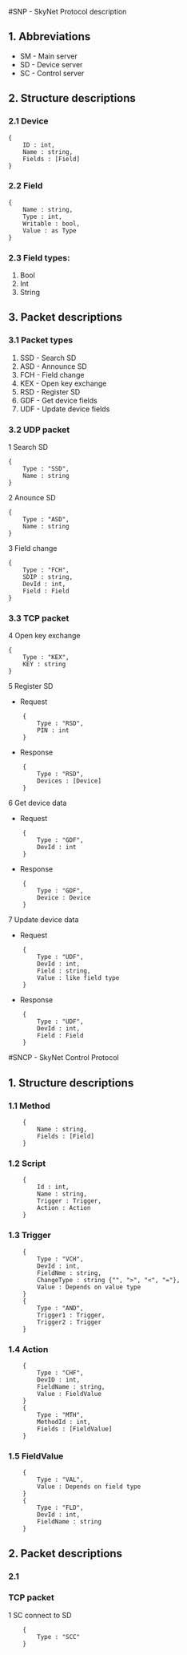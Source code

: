 #SNP  - SkyNet Protocol description

## 1. Abbreviations
* SM - Main server
* SD - Device server
* SC - Control server

## 2. Structure descriptions
### 2.1 Device  
```
{  
	ID : int,  
	Name : string,  
	Fields : [Field]  
}
```

### 2.2 Field
```
{
	Name : string,
	Type : int,
	Writable : bool,
	Value : as Type
}
```
### 2.3 Field types:

1. Bool
2. Int
3. String

## 3. Packet descriptions
### 3.1 Packet types
1. SSD - Search SD
2. ASD - Announce SD
3. FCH - Field change
4. KEX - Open key exchange
5. RSD - Register SD
6. GDF - Get device fields
7. UDF - Update device fields

### 3.2 UDP packet

1 Search SD
```
{
	Type : "SSD",
	Name : string
}
```
2 Anounce SD  
```
{
	Type : "ASD",
	Name : string
}
```
3 Field change  
```
{
	Type : "FCH",
	SDIP : string,
	DevId : int,
	Field : Field
}
```

### 3.3 TCP packet

4 Open key exchange
```
{
	Type : "KEX",
	KEY : string
}
```

5 Register SD
  * Request
```
	{
		Type : "RSD", 
		PIN : int
	}
```
  * Response
```
	{
		Type : "RSD",
		Devices : [Device]
	}
```

6 Get device data
  * Request
```
	{
		Type : "GDF",
		DevId : int
	}
```
  * Response
```
	{
		Type : "GDF",
		Device : Device
	}
```
  
7 Update device data
  * Request
```
	{
		Type : "UDF",
		DevId : int,
		Field : string,
		Value : like field type
	}
```
  * Response
```
	{
		Type : "UDF",
		DevId : int,
		Field : Field
	}
```
	
#SNCP - SkyNet Control Protocol
## 1. Structure descriptions
### 1.1 Method
```
	{
		Name : string,
		Fields : [Field]
	}
```
 
### 1.2 Script
```
	{
		Id : int,
		Name : string,
		Trigger : Trigger,
		Action : Action
	}
```

### 1.3 Trigger
```
	{
		Type : "VCH",
		DevId : int,
		FieldNme : string,
		ChangeType : string {"", ">", "<", "="},
		Value : Depends on value type
	}
	{
		Type : "AND",
		Trigger1 : Trigger,
		Trigger2 : Trigger
	}
```
 
### 1.4 Action
```
	{
		Type : "CHF",
		DevID : int,
		FieldName : string,
		Value : FieldValue
	}
	{
		Type : "MTH",
		MethodId : int,
		Fields : [FieldValue]
	}
```
  
### 1.5 FieldValue
```
	{
		Type : "VAL",
		Value : Depends on field type
	}
	{
		Type : "FLD",
		DevId : int,
		FieldName : string
	}
```

## 2. Packet descriptions
### 2.1
### TCP packet
1 SC connect to SD
```
	{
		Type : "SCC"
	}
```

